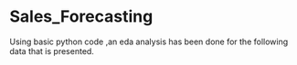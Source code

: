 # Sales_Forecasting
Using basic python code ,an eda analysis has been done for the following data that is presented.

